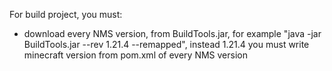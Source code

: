 For build project, you must:
- download every NMS version, from BuildTools.jar, for example "java -jar BuildTools.jar --rev 1.21.4 --remapped", instead 1.21.4 you must write minecraft version from pom.xml of every NMS version
